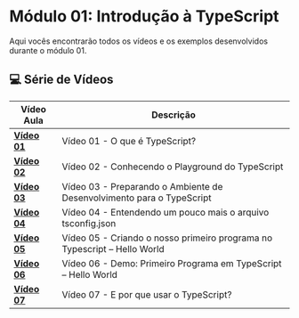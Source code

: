 # Módulo 01: Introdução à TypeScript 

Aqui vocês encontrarão todos os vídeos e os exemplos desenvolvidos durante o módulo 01.

## 💻 Série de Vídeos

| Vídeo Aula | Descrição |
|---|---|
| **[Vídeo 01]()** | Vídeo 01 - O que é TypeScript? |
| **[Vídeo 02]()** | Vídeo 02 - Conhecendo o Playground do TypeScript |
| **[Vídeo 03]()** | Vídeo 03 - Preparando o Ambiente de Desenvolvimento para o TypeScript |
| **[Vídeo 04]()** | Vídeo 04 - Entendendo um pouco mais o arquivo tsconfig.json |
| **[Vídeo 05]()** | Vídeo 05 - Criando o nosso primeiro programa no Typescript – Hello World |
| **[Vídeo 06]()** | Vídeo 06 - Demo: Primeiro Programa em TypeScript – Hello World |
| **[Vídeo 07]()** | Vídeo 07 - E por que usar o TypeScript? |
